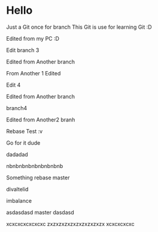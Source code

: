 # Hello
Just a Git
once for branch
This Git is use for learning Git :D

Edited from my PC :D

Edit branch 3

Edited from Another branch 

From Another 1 Edited 

Edit 4

Edited from Another branch 

branch4

Edited from Another2 branh


Rebase Test :v

Go for it dude


dadadad

nbnbnbnbnbnbnbnbnb

Something rebase
master

divaltelid 

imbalance

asdasdasd
master
dasdasd

xcxcxcxcxcxcxc
zxzxzxzxzxzxzxzxzxzx
xcxcxcxcxc

